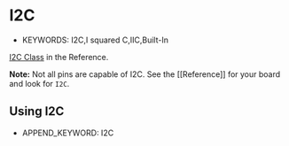 <!--- Copyright (c) 2013 Gordon Williams, Pur3 Ltd. See the file LICENSE for copying permission. -->
I2C
===

* KEYWORDS: I2C,I squared C,IIC,Built-In

[I2C Class](/Reference#I2C) in the Reference.

**Note:** Not all pins are capable of I2C. See the [[Reference]] for your board and look for ```I2C```.

Using I2C
---------------

* APPEND_KEYWORD: I2C

